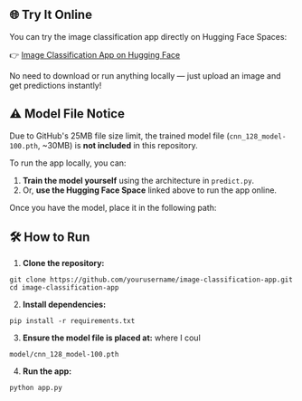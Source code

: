 ## 🌐 Try It Online

You can try the image classification app directly on Hugging Face Spaces:

👉 [Image Classification App on Hugging Face](https://huggingface.co/spaces/Kumararaja/Image-Classification-App)

No need to download or run anything locally — just upload an image and get predictions instantly!

## ⚠️ Model File Notice

Due to GitHub's 25MB file size limit, the trained model file (`cnn_128_model-100.pth`, ~30MB) is **not included** in this repository.

To run the app locally, you can:
1. **Train the model yourself** using the architecture in `predict.py`.
2. Or, **use the Hugging Face Space** linked above to run the app online.

Once you have the model, place it in the following path:

## 🛠️ How to Run

1. **Clone the repository:**

```
git clone https://github.com/yourusername/image-classification-app.git
cd image-classification-app
```
2. **Install dependencies:**   
```
pip install -r requirements.txt
```

3. **Ensure the model file is placed at:**
where I coul
```
model/cnn_128_model-100.pth
```

4. **Run the app:**
```
python app.py
```
